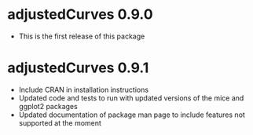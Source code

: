 # adjustedCurves 0.9.0

* This is the first release of this package

# adjustedCurves 0.9.1

* Include CRAN in installation instructions
* Updated code and tests to run with updated versions of the mice and ggplot2 packages
* Updated documentation of package man page to include features not supported at the moment

